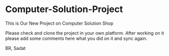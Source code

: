 # Computer-Solution-Project
This is Our New Project on Computer Solution Shop


Please check and clone the project in your own platform.
After working on it please add some comments here what you did on it and sync again.

BR,
Sadat
